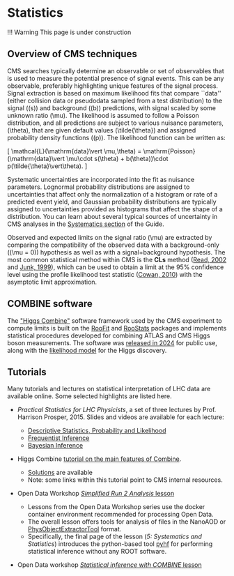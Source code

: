# Statistics

!!! Warning
    This page is under construction

## Overview of CMS techniques

CMS searches typically determine an observable or set of observables that is used to measure the potential presence of
signal events. This can be any observable, preferably highlighting unique features of the signal process.
Signal extraction is based on maximum likelihood fits that compare ``data'' (either collision data or pseudodata
sampled from a test distribution) to the signal (\(s\)) and background (\(b\)) predictions, with signal scaled by some
unknown ratio \(\mu\). The likelihood is assumed to follow a Poisson distribution, and all predictions are subject to various
nuisance parameters, \(\theta\), that are given default values \(\tilde{\theta}\) and assigned probability density functions (\(p\)).
The likelihood function can be written as:

\[
\mathcal{L}(\mathrm{data}\vert \mu,\theta) = \mathrm{Poisson}(\mathrm{data}\vert \mu\cdot s(\theta) + b(\theta))\cdot p(\tilde{\theta}\vert\theta).
\]

Systematic uncertainties are incorporated into the fit as nuisance parameters. Lognormal probability distributions are assigned
to uncertainties that affect only the normalization of a histogram or rate of a predicted event yield, and Gaussian probability
distributions are typically assigned to uncertainties provided as histograms that affect the shape of a distribution.
You can learn about several typical sources of uncertainty in CMS analyses in the [Systematics section](systematics/lumiuncertain.md)
of the Guide.

Observed and expected limits on the signal ratio \(\mu\) are extracted by comparing the compatibility
of the observed data with a background-only (\(\mu = 0\)) hypothesis as well as with a signal+background hypothesis.
The most common statistical method within CMS is the **CLs** method ([Read, 2002](http://dx.doi.org/10.1088/0954-3899/28/10/313) and [Junk, 1999](https://www.arxiv.org/abs/hep-ex/9902006)),
which can be used to obtain a limit at the 95% confidence level using the profile likelihood test statistic
([Cowan, 2010](https://arxiv.org/abs/1007.1727)) with the asymptotic limit approximation.

## COMBINE software

The ["Higgs Combine"](https://cms-analysis.github.io/HiggsAnalysis-CombinedLimit/latest/) software framework used by
the CMS experiment to compute limits is built on the [RooFit](https://root.cern/manual/roofit/) and
[RooStats](https://root.cern/doc/master/group__Roostats.html) packages and implements statistical procedures developed
for combining ATLAS and CMS Higgs boson measurements. The software was [released in 2024](https://cms.cern/news/cms-commitment-open-science-takes-next-step) for public use, along with the [likelihood model](https://repository.cern/records/c2948-e8875) for the Higgs discovery.

## Tutorials

Many tutorials and lectures on statistical interpretation of LHC data are available online. Some selected highlights are listed here.

- *Practical Statistics for LHC Physicists*, a set of three lectures by Prof. Harrison Prosper, 2015. Slides and videos are available for each lecture:

    - [Descriptive Statistics, Probability and Likelihood](https://indico.cern.ch/event/358542/)
    - [Frequentist Inference](https://indico.cern.ch/event/358543/)
    - [Bayesian Inference](https://indico.cern.ch/event/358544/)

- Higgs Combine [tutorial on the main features of Combine](https://cms-analysis.github.io/HiggsAnalysis-CombinedLimit/part5/longexercise/).

    - [Solutions](https://cms-analysis.github.io/HiggsAnalysis-CombinedLimit/part5/longexerciseanswers/) are available
    - Note: some links within this tutorial point to CMS internal resources.

- Open Data Workshop [*Simplified Run 2 Analysis* lesson](https://cms-opendata-workshop.github.io/workshopwhepp-lesson-ttbarljetsanalysis/)

    - Lessons from the Open Data Workshop series use the docker container environment recommended for processing Open Data.
    - The overall lesson offers tools for analysis of files in the NanoAOD or [PhysObjectExtractorTool](https://github.com/cms-opendata-analyses/PhysObjectExtractorTool) format.
    - Specifically, the final page of the lesson (*5: Systematics and Statistics*) introduces the python-based tool [pyhf](https://pyhf.readthedocs.io/en/v0.7.6/) for performing statistical inference without any ROOT software.

- Open Data workshop [*Statistical inference with COMBINE* lesson](https://cms-opendata-workshop.github.io/workshop2024-lesson-statistical-inference/instructor/index.html)
